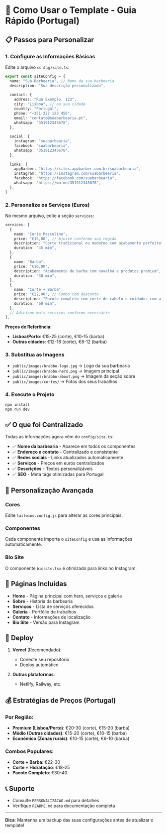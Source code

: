 # 🚀 Como Usar o Template - Guia Rápido (Portugal)

## 📋 Passos para Personalizar

### 1. Configure as Informações Básicas
Edite o arquivo `config/site.ts`:

```typescript
export const siteConfig = {
  name: "Sua Barbearia", // Nome da sua barbearia
  description: "Sua descrição personalizada",
  
  contact: {
    address: "Rua Exemplo, 123",
    city: "Lisboa", // ou sua cidade
    country: "Portugal",
    phone: "+351 222 123 456",
    email: "contato@suabarbearia.pt",
    whatsapp: "351912345678",
  },
  
  social: {
    instagram: "suabarbearia",
    facebook: "suabarbearia", 
    whatsapp: "351912345678",
  },
  
  links: {
    appBarber: "https://sites.appbarber.com.br/suabarbearia",
    instagram: "https://instagram.com/suabarbearia",
    facebook: "https://facebook.com/suabarbearia",
    whatsapp: "https://wa.me/351912345678",
  },
}
```

### 2. Personalize os Serviços (Euros)
No mesmo arquivo, edite a seção `services`:

```typescript
services: [
  {
    name: "Corte Masculino",
    price: "€15,00", // Ajuste conforme sua região
    description: "Corte tradicional ou moderno com acabamento perfeito",
    duration: "45 min",
  },
  {
    name: "Barba",
    price: "€10,00",
    description: "Acabamento de barba com navalha e produtos premium",
    duration: "30 min",
  },
  {
    name: "Corte + Barba",
    price: "€22,00", // Combo com desconto
    description: "Pacote completo com corte de cabelo e cuidados com a barba",
    duration: "60 min",
  },
  // Adicione mais serviços conforme necessário
],
```

**Preços de Referência:**
- **Lisboa/Porto**: €15-25 (corte), €10-15 (barba)
- **Outras cidades**: €12-18 (corte), €8-12 (barba)

### 3. Substitua as Imagens
- `public/images/brabbo-logo.jpg` → Logo da sua barbearia
- `public/images/brabbo-hero.png` → Imagem principal
- `public/images/brabbo-about.png` → Imagem da seção sobre
- `public/images/cortes/` → Fotos dos seus trabalhos

### 4. Execute o Projeto
```bash
npm install
npm run dev
```

## ✅ O que foi Centralizado

Todas as informações agora vêm do `config/site.ts`:

- ✅ **Nome da barbearia** - Aparece em todos os componentes
- ✅ **Endereço e contato** - Centralizado e consistente
- ✅ **Redes sociais** - Links atualizados automaticamente
- ✅ **Serviços** - Preços em euros centralizados
- ✅ **Descrições** - Textos personalizáveis
- ✅ **SEO** - Meta tags otimizadas para Portugal

## 🎨 Personalização Avançada

### Cores
Edite `tailwind.config.js` para alterar as cores principais.

### Componentes
Cada componente importa o `siteConfig` e usa as informações automaticamente.

### Bio Site
O componente `biosite.tsx` é otimizado para links no Instagram.

## 📱 Páginas Incluídas

- **Home** - Página principal com hero, serviços e galeria
- **Sobre** - História da barbearia
- **Serviços** - Lista de serviços oferecidos
- **Galeria** - Portfólio de trabalhos
- **Contato** - Informações de localização
- **Bio Site** - Versão para Instagram

## 🚀 Deploy

1. **Vercel** (Recomendado):
   - Conecte seu repositório
   - Deploy automático

2. **Outras plataformas**:
   - Netlify, Railway, etc.

## 💰 Estratégias de Preços (Portugal)

### Por Região:
- **Premium (Lisboa/Porto)**: €20-30 (corte), €15-20 (barba)
- **Médio (Outras cidades)**: €15-20 (corte), €10-15 (barba)
- **Económico (Zonas rurais)**: €10-15 (corte), €6-10 (barba)

### Combos Populares:
- **Corte + Barba**: €22-30
- **Corte + Hidratação**: €18-25
- **Pacote Completo**: €30-40

## 📞 Suporte

- Consulte `PERSONALIZACAO.md` para detalhes
- Verifique `README.md` para documentação completa

---

**Dica**: Mantenha um backup das suas configurações antes de atualizar o template! 